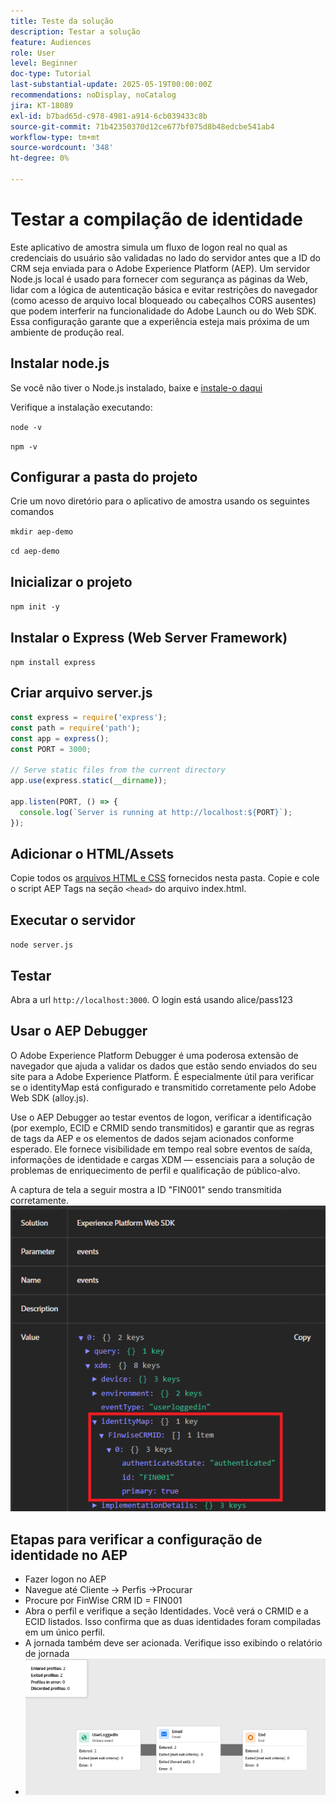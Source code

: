 ```yaml
---
title: Teste da solução
description: Testar a solução
feature: Audiences
role: User
level: Beginner
doc-type: Tutorial
last-substantial-update: 2025-05-19T00:00:00Z
recommendations: noDisplay, noCatalog
jira: KT-18089
exl-id: b7bad65d-c978-4981-a914-6cb039433c8b
source-git-commit: 71b42350370d12ce677bf075d8b48edcbe541ab4
workflow-type: tm+mt
source-wordcount: '348'
ht-degree: 0%

---
```


# Testar a compilação de identidade

Este aplicativo de amostra simula um fluxo de logon real no qual as credenciais do usuário são validadas no lado do servidor antes que a ID do CRM seja enviada para o Adobe Experience Platform (AEP). Um servidor Node.js local é usado para fornecer com segurança as páginas da Web, lidar com a lógica de autenticação básica e evitar restrições do navegador (como acesso de arquivo local bloqueado ou cabeçalhos CORS ausentes) que podem interferir na funcionalidade do Adobe Launch ou do Web SDK. Essa configuração garante que a experiência esteja mais próxima de um ambiente de produção real.

## Instalar node.js

Se você não tiver o Node.js instalado, baixe e [instale-o daqui](https://nodejs.org/)

Verifique a instalação executando:

`node -v`

`npm -v`

## Configurar a pasta do projeto

Crie um novo diretório para o aplicativo de amostra usando os seguintes comandos

`mkdir aep-demo`

`cd aep-demo`

## Inicializar o projeto

`npm init -y`

## Instalar o Express (Web Server Framework)

`npm install express`

## Criar arquivo server.js

```javascript
const express = require('express');
const path = require('path');
const app = express();
const PORT = 3000;

// Serve static files from the current directory
app.use(express.static(__dirname));

app.listen(PORT, () => {
  console.log(`Server is running at http://localhost:${PORT}`);
});
```

## Adicionar o HTML/Assets

Copie todos os [arquivos HTML e CSS](assets/login-app-files.zip) fornecidos nesta pasta. Copie e cole o script AEP Tags na seção `<head>` do arquivo index.html.

## Executar o servidor

`node server.js`

## Testar

Abra a url `http://localhost:3000`. O login está usando alice/pass123

## Usar o AEP Debugger

O Adobe Experience Platform Debugger é uma poderosa extensão de navegador que ajuda a validar os dados que estão sendo enviados do seu site para a Adobe Experience Platform. É especialmente útil para verificar se o identityMap está configurado e transmitido corretamente pelo Adobe Web SDK (alloy.js).

Use o AEP Debugger ao testar eventos de logon, verificar a identificação (por exemplo, ECID e CRMID sendo transmitidos) e garantir que as regras de tags da AEP e os elementos de dados sejam acionados conforme esperado. Ele fornece visibilidade em tempo real sobre eventos de saída, informações de identidade e cargas XDM — essenciais para a solução de problemas de enriquecimento de perfil e qualificação de público-alvo.

A captura de tela a seguir mostra a ID &quot;FIN001&quot; sendo transmitida corretamente.
![aep-debugger](assets/aep-debugger.png)

## Etapas para verificar a configuração de identidade no AEP

* Fazer logon no AEP
* Navegue até Cliente -> Perfis ->Procurar
* Procure por FinWise CRM ID = FIN001
* Abra o perfil e verifique a seção Identidades. Você verá o CRMID e a ECID listados.   Isso confirma que as duas identidades foram compiladas em um único perfil.
* A jornada também deve ser acionada. Verifique isso exibindo o relatório de jornada
* ![relatório-jornada](assets/journey-triggered-report.png)


